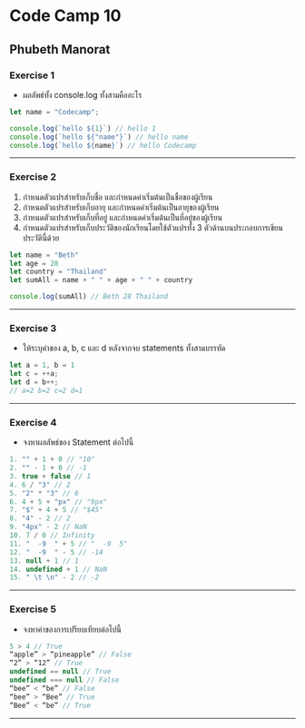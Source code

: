 # Code Camp 10
## Phubeth Manorat

### Exercise 1
- ผลลัพธ์ทั้ง console.log ทั้งสามคืออะไร
```js
let name = "Codecamp";

console.log(`hello ${1}`) // hello 1
console.log(`hello ${"name"}`) // hello name
console.log(`hello ${name}`) // hello Codecamp
```
***
### Exercise 2
1. กำหนดตัวแปรสำหรับเก็บชื่อ และกำหนดค่าเริ่มต้นเป็นชื่อของผู้เรียน
2. กำหนดตัวแปรสำหรับเก็บอายุ และกำหนดค่าเริ่มต้นเป็นอายุของผู้เรียน
3. กำหนดตัวแปรสำหรับเก็บที่อยู่ และกำหนดค่าเริ่มต้นเป็นที่อยู่ของผู้เรียน
4. กำหนดตัวแปรสำหรับเก็บประวัติของนักเรียนโดยใช้ตัวแปรทั้ง 3 ตัวด้านบนประกอบการเขียนประวัตินี้ด้วย
```js
let name = "Beth"
let age = 28
let country = "Thailand"
let sumAll = name + " " + age + " " + country

console.log(sumAll) // Beth 28 Thailand
```
***
### Exercise 3
- ให้ระบุค่าของ a, b, c และ d หลังจากจบ statements ทั้งสามบรรทัด
```js
let a = 1, b = 1
let c = ++a;
let d = b++;
// a=2 b=2 c=2 d=1
```
***
### Exercise 4
- จงหาผลลัพธ์ของ Statement ต่อไปนี้
```js
1. "" + 1 + 0 // "10"
2. "" - 1 + 0 // -1
3. true + false // 1
4. 6 / "3" // 2
5. "2" * "3" // 6
6. 4 + 5 + "px" // "9px"
7. "$" + 4 + 5 // "$45"
8. "4" - 2 // 2
9. "4px" - 2 // NaN
10. 7 / 0 // Infinity
11.	"  -9  " + 5 // "  -9  5"
12.	"  -9  " - 5 // -14
13.	null + 1 // 1
14.	undefined + 1 // NaN
15.	" \t \n" - 2 // -2
```
***
### Exercise 5
- จงหาค่าของการเปรียบเทียบต่อไปนี้
```js
5 > 4 // True
“apple” > “pineapple” // False
“2” > “12” // True
undefined == null // True
undefined === null // False
“bee” < “be” // False
“bee” > “Bee” // True
“Bee” < “be” // True
```
***